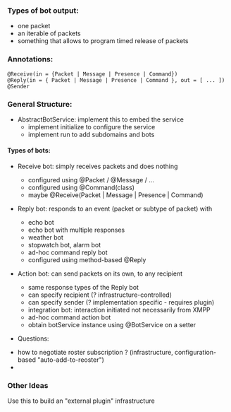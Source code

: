 ### Types of bot output:
* one packet
* an iterable of packets
* something that allows to program timed release of packets

### Annotations:
    @Receive(in = {Packet | Message | Presence | Command})
    @Reply(in = { Packet | Message | Presence | Command }, out = [ ... ])
    @Sender

### General Structure:
   - AbstractBotService: implement this to embed the service
        - implement initialize to configure the service
        - implement run to add subdomains and bots

#### Types of bots:

* Receive bot: simply receives packets and does nothing
    * configured using @Packet / @Message / ...
    * configured using @Command(class)
    * maybe @Receive(Packet | Message | Presence | Command)

* Reply bot: responds to an event (packet or subtype of packet) with
    * echo bot
    * echo bot with multiple responses
    * weather bot
    * stopwatch bot, alarm bot
    * ad-hoc command reply bot
    * configured using method-based @Reply

* Action bot: can send packets on its own, to any recipient
    * same response types of the Reply bot
    * can specify recipient (? infrastructure-controlled)
    * can specify sender (? implementation specific - requires plugin)
    * integration bot: interaction initiated not necessarily from XMPP
    * ad-hoc command action bot
    * obtain botService instance using @BotService on a setter

* Questions:
- how to negotiate roster subscription ? (infrastructure, configuration-based "auto-add-to-reoster")
-

### Other Ideas

Use this to build an "external plugin" infrastructure